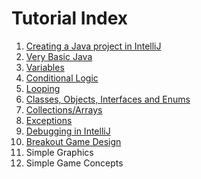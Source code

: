 # Tutorial Index

1. [Creating a Java project in IntelliJ](TUTORIAL_01_CREATE_PROJECT.md)
1. [Very Basic Java](TUTORIAL_02_BASIC_JAVA.md)
1. [Variables](TUTORIAL_03_VARIABLES.md)
1. [Conditional Logic](TUTORIAL_04_LOGIC_FLOW.md)
1. [Looping](TUTORIAL_05_LOOPING.md)
1. [Classes, Objects, Interfaces and Enums](TUTORIAL_06_CLASSES.md)
1. [Collections/Arrays](TUTORIAL_07_COLLECTIONS.md)
1. [Exceptions](TUTORIAL_08_EXCEPTIONS.md)
1. [Debugging in IntelliJ](TUTORIAL_09_DEBUGGING.md)
1. [Breakout Game Design](TUTORIAL_10_BREAKOUT_DESIGN.md)
1. Simple Graphics
1. Simple Game Concepts